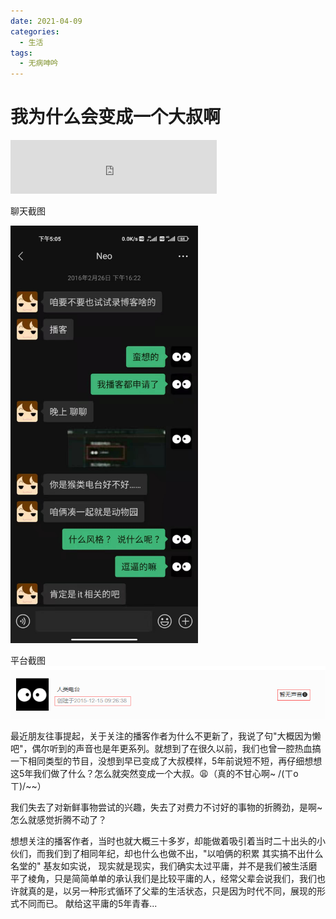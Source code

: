 ```yaml
---
date: 2021-04-09
categories:
  - 生活
tags:
  - 无病呻吟
---
```

# 我为什么会变成一个大叔啊

<!-- more -->

<iframe frameborder="no" border="0" marginwidth="0" marginheight="0" width=330 height=86 src="https://music.163.com/outchain/player?type=2&id=407889632&auto=1&height=66"></iframe>

聊天截图 

<img src="/imgs/post/2021/20210409171133.jpg" width="300" >

平台截图 
<img src="/imgs/post/2021/20210409171233.png" >

最近朋友往事提起，关于关注的播客作者为什么不更新了，我说了句"大概因为懒吧"，偶尔听到的声音也是年更系列。就想到了在很久以前，我们也曾一腔热血搞一下相同类型的节目，没想到早已变成了大叔模样，5年前说短不短，再仔细想想这5年我们做了什么？怎么就突然变成一个大叔。😩（真的不甘心啊~ /(ㄒoㄒ)/~~）

我们失去了对新鲜事物尝试的兴趣，失去了对费力不讨好的事物的折腾劲，是啊~ 怎么就感觉折腾不动了？

想想关注的播客作者，当时也就大概三十多岁，却能做着吸引着当时二十出头的小伙们，而我们到了相同年纪，却也什么也做不出，"以咱俩的积累  其实搞不出什么名堂的" 基友如实说， 现实就是现实，我们确实太过平庸，并不是我们被生活磨平了棱角，只是简简单单的承认我们是比较平庸的人，经常父辈会说我们，我们也许就真的是，以另一种形式循环了父辈的生活状态，只是因为时代不同，展现的形式不同而已。
献给这平庸的5年青春...



<script src="https://utteranc.es/client.js"
        repo="it-andy-hou/it-andy-hou.github.io"
        issue-term="pathname"
        theme="github-light"
        crossorigin="anonymous"
        async>
</script>